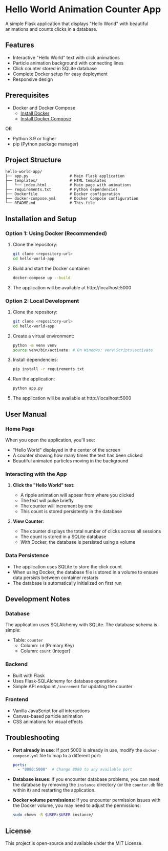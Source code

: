 # Hello World Animation Counter App

A simple Flask application that displays "Hello World" with beautiful animations and counts clicks in a database.

## Features

- Interactive "Hello World" text with click animations
- Particle animation background with connecting lines
- Click counter stored in SQLite database
- Complete Docker setup for easy deployment
- Responsive design

## Prerequisites

- Docker and Docker Compose
  - [Install Docker](https://docs.docker.com/get-docker/)
  - [Install Docker Compose](https://docs.docker.com/compose/install/)

OR

- Python 3.9 or higher
- pip (Python package manager)

## Project Structure

```
hello-world-app/
├── app.py                  # Main Flask application
├── templates/              # HTML templates
│   └── index.html          # Main page with animations
├── requirements.txt        # Python dependencies
├── Dockerfile              # Docker configuration
├── docker-compose.yml      # Docker Compose configuration
└── README.md               # This file
```

## Installation and Setup

### Option 1: Using Docker (Recommended)

1. Clone the repository:
   ```bash
   git clone <repository-url>
   cd hello-world-app
   ```

2. Build and start the Docker container:
   ```bash
   docker-compose up --build
   ```

3. The application will be available at http://localhost:5000

### Option 2: Local Development

1. Clone the repository:
   ```bash
   git clone <repository-url>
   cd hello-world-app
   ```

2. Create a virtual environment:
   ```bash
   python -m venv venv
   source venv/bin/activate  # On Windows: venv\Scripts\activate
   ```

3. Install dependencies:
   ```bash
   pip install -r requirements.txt
   ```

4. Run the application:
   ```bash
   python app.py
   ```

5. The application will be available at http://localhost:5000

## User Manual

### Home Page

When you open the application, you'll see:
- "Hello World" displayed in the center of the screen
- A counter showing how many times the text has been clicked
- Beautiful animated particles moving in the background

### Interacting with the App

1. **Click the "Hello World" text**:
   - A ripple animation will appear from where you clicked
   - The text will pulse briefly
   - The counter will increment by one
   - This count is stored persistently in the database

2. **View Counter**:
   - The counter displays the total number of clicks across all sessions
   - The count is stored in a SQLite database
   - With Docker, the database is persisted using a volume

### Data Persistence

- The application uses SQLite to store the click count
- When using Docker, the database file is stored in a volume to ensure data persists between container restarts
- The database is automatically initialized on first run

## Development Notes

### Database

The application uses SQLAlchemy with SQLite. The database schema is simple:

- Table: `counter`
  - Column: `id` (Primary Key)
  - Column: `count` (Integer)

### Backend

- Built with Flask
- Uses Flask-SQLAlchemy for database operations
- Simple API endpoint `/increment` for updating the counter

### Frontend

- Vanilla JavaScript for all interactions
- Canvas-based particle animation
- CSS animations for visual effects

## Troubleshooting

- **Port already in use**: If port 5000 is already in use, modify the `docker-compose.yml` file to map to a different port:
  ```yaml
  ports:
    - "8080:5000"  # Change 8080 to any available port
  ```

- **Database issues**: If you encounter database problems, you can reset the database by removing the `instance` directory (or the `counter.db` file within it) and restarting the application.

- **Docker volume permissions**: If you encounter permission issues with the Docker volume, you may need to adjust the permissions:
  ```bash
  sudo chown -R $USER:$USER instance/
  ```

## License

This project is open-source and available under the MIT License.